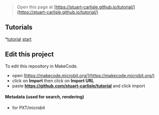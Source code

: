 
> Open this page at [https://stuart-carlisle.github.io/tutorial/](https://stuart-carlisle.github.io/tutorial/)

## Tutorials

*[tutorial](/tutorial/tutorial) [start](https://makecode.microbit.org/#tutorial:github:stuart-carlisle/tutorial/tutorial)

## Edit this project

To edit this repository in MakeCode.

* open [https://makecode.microbit.org/](https://makecode.microbit.org/)
* click on **Import** then click on **Import URL**
* paste **https://github.com/stuart-carlisle/tutorial** and click import

#### Metadata (used for search, rendering)

* for PXT/microbit
<script src="https://makecode.com/gh-pages-embed.js"></script><script>makeCodeRender("{{ site.makecode.home_url }}", "{{ site.github.owner_name }}/{{ site.github.repository_name }}");</script>
